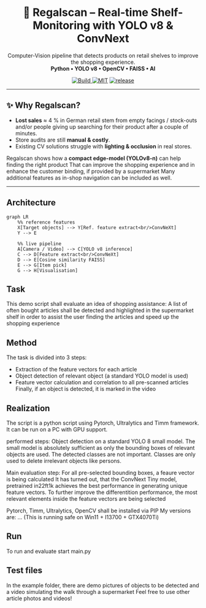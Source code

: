<h1 align="center">🛒 Regalscan – Real-time Shelf-Monitoring with YOLO v8 & ConvNext </h1>

<p align="center">
 Computer-Vision pipeline that detects products on retail shelves to improve the shopping experience.<br>
 <strong>Python • YOLO v8 • OpenCV • FAISS • AI</strong>
</p>

<p align="center">
  <a href="https://github.com/andy1977d/regalscan/actions">
    <img alt="Build" src="https://github.com/andy1977d/regalscan/workflows/ci/badge.svg">
  </a>
  <a href="https://opensource.org/licenses/MIT"><img alt="MIT" src="https://img.shields.io/badge/License-MIT-green.svg"></a>
  <a href="https://github.com/andy1977d/regalscan/releases"><img alt="release" src="https://img.shields.io/github/v/release/andy1977d/regalscan"></a>
</p>

---

## ✨ Why Regalscan?

* **Lost sales** ≈ 4 % in German retail stem from empty facings / stock-outs and/or people giving up searching for their product after a couple of minutes. 
* Store audits are still **manual & costly**.  
* Existing CV solutions struggle with **lighting & occlusion** in real stores.

Regalscan shows how a **compact edge-model (YOLOv8-n)** can help finding the right product
That can improve the shopping experience and in enhance the customer binding, if provided by a supermarket
Many additional features as in-shop navigation can be included as well.

---

## Architecture


```mermaid
graph LR
    %% reference features
    X[Target objects] --> Y[Ref. feature extract<br/>ConvNeXt]
    Y --> E

    %% live pipeline
    A[Camera / Video] --> C[YOLO v8 inference]
    C --> D[Feature extract<br/>ConvNeXt]
    D --> E[Cosine similarity FAISS]
    E --> G[Item pick]
    G --> H[Visualisation]
```

## Task
This demo script shall evaluate an idea of shopping assistance:
A list of often bought articles shall be detected and highlighted in the supermarket shelf in order to assist the user finding the articles and speed up the shopping experience


## Method
The task is divided into 3 steps:
- Extraction of the feature vectors for each article
- Object detection of relevant object (a standard YOLO model is used)
- Feature vector calculation and correlation to all pre-scanned articles
Finally, if an object is detected, it is marked in the video

## Realization
The script is a python script using Pytorch, Ultralytics and Timm framework.
It can be run on a PC with GPU support.

performed steps:
Object detection on a standard YOLO 8 small model. The small model is absolutely sufficient as only the bounding boxes of relevant objects are used. The detected classes are not important. Classes are only used to delete irrelevant objects like persons.

Main evaluation step:
For all pre-selected bounding boxes, a feaure vector is being calculated
It has turned out, that the ConvNext Tiny model, pretrained in22ft1k achieves the best performance in generating unique feature vectors.
To further improve the differentition performance, the most relevant elements inside the feature vectors are being selected

Pytorch, Timm, Ultralytics, OpenCV shall be installed via PIP
My versions are:
...
(This is running safe on Win11 + I13700 + GTX4070Ti)

## Run
To run and evaluate start main.py

## Test files
In the example folder, there are demo pictures of objects to be detected and a video simulating the walk through a supermarket
Feel free to use other article photos and videos!

 
